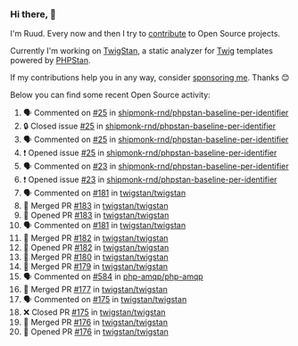 ### Hi there, 👋

I'm Ruud. Every now and then I try to [contribute](https://github.com/pulls?q=+is%3Apr+author%3Aruudk+archived%3Afalse+is%3Apublic+) to Open Source projects.

Currently I'm working on [TwigStan](https://github.com/twigstan), a static analyzer for [Twig](https://twig.symfony.com/) templates powered by [PHPStan](https://phpstan.org/).

If my contributions help you in any way, consider [sponsoring me](https://github.com/sponsors/ruudk). Thanks 😊

Below you can find some recent Open Source activity:

<!--START_SECTION:activity-->
1. 🗣 Commented on [#25](https://github.com/shipmonk-rnd/phpstan-baseline-per-identifier/issues/25#issuecomment-2541025212) in [shipmonk-rnd/phpstan-baseline-per-identifier](https://github.com/shipmonk-rnd/phpstan-baseline-per-identifier)
2. 🔒 Closed issue [#25](https://github.com/shipmonk-rnd/phpstan-baseline-per-identifier/issues/25) in [shipmonk-rnd/phpstan-baseline-per-identifier](https://github.com/shipmonk-rnd/phpstan-baseline-per-identifier)
3. 🗣 Commented on [#25](https://github.com/shipmonk-rnd/phpstan-baseline-per-identifier/issues/25#issuecomment-2541011897) in [shipmonk-rnd/phpstan-baseline-per-identifier](https://github.com/shipmonk-rnd/phpstan-baseline-per-identifier)
4. ❗ Opened issue [#25](https://github.com/shipmonk-rnd/phpstan-baseline-per-identifier/issues/25) in [shipmonk-rnd/phpstan-baseline-per-identifier](https://github.com/shipmonk-rnd/phpstan-baseline-per-identifier)
5. 🗣 Commented on [#23](https://github.com/shipmonk-rnd/phpstan-baseline-per-identifier/issues/23#issuecomment-2540955911) in [shipmonk-rnd/phpstan-baseline-per-identifier](https://github.com/shipmonk-rnd/phpstan-baseline-per-identifier)
6. ❗ Opened issue [#23](https://github.com/shipmonk-rnd/phpstan-baseline-per-identifier/issues/23) in [shipmonk-rnd/phpstan-baseline-per-identifier](https://github.com/shipmonk-rnd/phpstan-baseline-per-identifier)
7. 🗣 Commented on [#181](https://github.com/twigstan/twigstan/pull/181#issuecomment-2540806062) in [twigstan/twigstan](https://github.com/twigstan/twigstan)
8. 🎉 Merged PR [#183](https://github.com/twigstan/twigstan/pull/183) in [twigstan/twigstan](https://github.com/twigstan/twigstan)
9. 💪 Opened PR [#183](https://github.com/twigstan/twigstan/pull/183) in [twigstan/twigstan](https://github.com/twigstan/twigstan)
10. 🗣 Commented on [#181](https://github.com/twigstan/twigstan/pull/181#issuecomment-2540766844) in [twigstan/twigstan](https://github.com/twigstan/twigstan)
11. 🎉 Merged PR [#182](https://github.com/twigstan/twigstan/pull/182) in [twigstan/twigstan](https://github.com/twigstan/twigstan)
12. 💪 Opened PR [#182](https://github.com/twigstan/twigstan/pull/182) in [twigstan/twigstan](https://github.com/twigstan/twigstan)
13. 🎉 Merged PR [#180](https://github.com/twigstan/twigstan/pull/180) in [twigstan/twigstan](https://github.com/twigstan/twigstan)
14. 🎉 Merged PR [#179](https://github.com/twigstan/twigstan/pull/179) in [twigstan/twigstan](https://github.com/twigstan/twigstan)
15. 🗣 Commented on [#584](https://github.com/php-amqp/php-amqp/pull/584#issuecomment-2538576401) in [php-amqp/php-amqp](https://github.com/php-amqp/php-amqp)
16. 🎉 Merged PR [#177](https://github.com/twigstan/twigstan/pull/177) in [twigstan/twigstan](https://github.com/twigstan/twigstan)
17. 🗣 Commented on [#175](https://github.com/twigstan/twigstan/pull/175#issuecomment-2534266001) in [twigstan/twigstan](https://github.com/twigstan/twigstan)
18. ❌ Closed PR [#175](https://github.com/twigstan/twigstan/pull/175) in [twigstan/twigstan](https://github.com/twigstan/twigstan)
19. 🎉 Merged PR [#176](https://github.com/twigstan/twigstan/pull/176) in [twigstan/twigstan](https://github.com/twigstan/twigstan)
20. 💪 Opened PR [#176](https://github.com/twigstan/twigstan/pull/176) in [twigstan/twigstan](https://github.com/twigstan/twigstan)
<!--END_SECTION:activity-->
